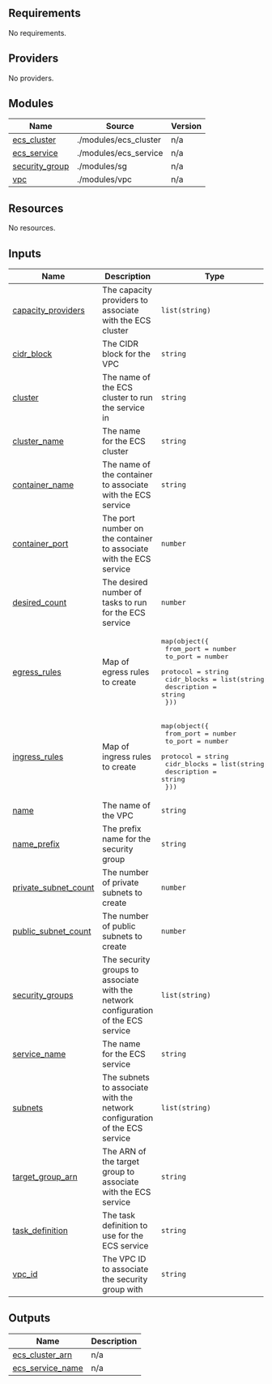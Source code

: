 <!-- BEGIN_TF_DOCS -->
## Requirements

No requirements.

## Providers

No providers.

## Modules

| Name | Source | Version |
|------|--------|---------|
| <a name="module_ecs_cluster"></a> [ecs\_cluster](#module\_ecs\_cluster) | ./modules/ecs_cluster | n/a |
| <a name="module_ecs_service"></a> [ecs\_service](#module\_ecs\_service) | ./modules/ecs_service | n/a |
| <a name="module_security_group"></a> [security\_group](#module\_security\_group) | ./modules/sg | n/a |
| <a name="module_vpc"></a> [vpc](#module\_vpc) | ./modules/vpc | n/a |

## Resources

No resources.

## Inputs

| Name | Description | Type | Default | Required |
|------|-------------|------|---------|:--------:|
| <a name="input_capacity_providers"></a> [capacity\_providers](#input\_capacity\_providers) | The capacity providers to associate with the ECS cluster | `list(string)` | `[]` | no |
| <a name="input_cidr_block"></a> [cidr\_block](#input\_cidr\_block) | The CIDR block for the VPC | `string` | n/a | yes |
| <a name="input_cluster"></a> [cluster](#input\_cluster) | The name of the ECS cluster to run the service in | `string` | n/a | yes |
| <a name="input_cluster_name"></a> [cluster\_name](#input\_cluster\_name) | The name for the ECS cluster | `string` | n/a | yes |
| <a name="input_container_name"></a> [container\_name](#input\_container\_name) | The name of the container to associate with the ECS service | `string` | n/a | yes |
| <a name="input_container_port"></a> [container\_port](#input\_container\_port) | The port number on the container to associate with the ECS service | `number` | n/a | yes |
| <a name="input_desired_count"></a> [desired\_count](#input\_desired\_count) | The desired number of tasks to run for the ECS service | `number` | `1` | no |
| <a name="input_egress_rules"></a> [egress\_rules](#input\_egress\_rules) | Map of egress rules to create | <pre>map(object({<br>    from_port   = number<br>    to_port     = number<br>    protocol    = string<br>    cidr_blocks = list(string)<br>    description = string<br>  }))</pre> | `{}` | no |
| <a name="input_ingress_rules"></a> [ingress\_rules](#input\_ingress\_rules) | Map of ingress rules to create | <pre>map(object({<br>    from_port   = number<br>    to_port     = number<br>    protocol    = string<br>    cidr_blocks = list(string)<br>    description = string<br>  }))</pre> | `{}` | no |
| <a name="input_name"></a> [name](#input\_name) | The name of the VPC | `string` | n/a | yes |
| <a name="input_name_prefix"></a> [name\_prefix](#input\_name\_prefix) | The prefix name for the security group | `string` | n/a | yes |
| <a name="input_private_subnet_count"></a> [private\_subnet\_count](#input\_private\_subnet\_count) | The number of private subnets to create | `number` | n/a | yes |
| <a name="input_public_subnet_count"></a> [public\_subnet\_count](#input\_public\_subnet\_count) | The number of public subnets to create | `number` | n/a | yes |
| <a name="input_security_groups"></a> [security\_groups](#input\_security\_groups) | The security groups to associate with the network configuration of the ECS service | `list(string)` | n/a | yes |
| <a name="input_service_name"></a> [service\_name](#input\_service\_name) | The name for the ECS service | `string` | n/a | yes |
| <a name="input_subnets"></a> [subnets](#input\_subnets) | The subnets to associate with the network configuration of the ECS service | `list(string)` | n/a | yes |
| <a name="input_target_group_arn"></a> [target\_group\_arn](#input\_target\_group\_arn) | The ARN of the target group to associate with the ECS service | `string` | n/a | yes |
| <a name="input_task_definition"></a> [task\_definition](#input\_task\_definition) | The task definition to use for the ECS service | `string` | n/a | yes |
| <a name="input_vpc_id"></a> [vpc\_id](#input\_vpc\_id) | The VPC ID to associate the security group with | `string` | n/a | yes |

## Outputs

| Name | Description |
|------|-------------|
| <a name="output_ecs_cluster_arn"></a> [ecs\_cluster\_arn](#output\_ecs\_cluster\_arn) | n/a |
| <a name="output_ecs_service_name"></a> [ecs\_service\_name](#output\_ecs\_service\_name) | n/a |
<!-- END_TF_DOCS -->